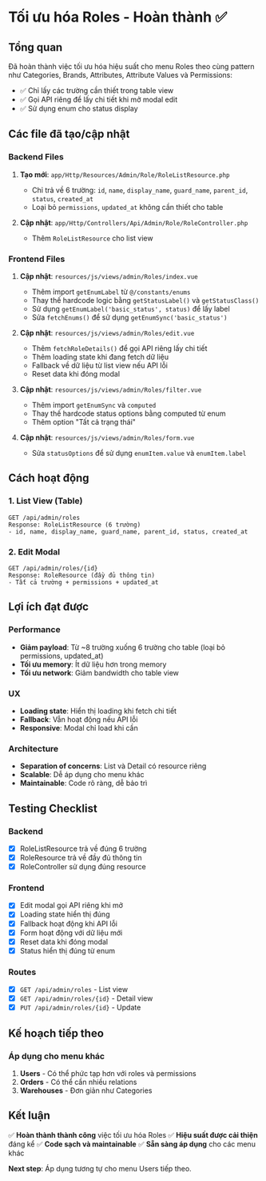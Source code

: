 # Tối ưu hóa Roles - Hoàn thành ✅

## Tổng quan
Đã hoàn thành việc tối ưu hóa hiệu suất cho menu Roles theo cùng pattern như Categories, Brands, Attributes, Attribute Values và Permissions:
- ✅ Chỉ lấy các trường cần thiết trong table view
- ✅ Gọi API riêng để lấy chi tiết khi mở modal edit
- ✅ Sử dụng enum cho status display

## Các file đã tạo/cập nhật

### Backend Files
1. **Tạo mới**: `app/Http/Resources/Admin/Role/RoleListResource.php`
   - Chỉ trả về 6 trường: `id`, `name`, `display_name`, `guard_name`, `parent_id`, `status`, `created_at`
   - Loại bỏ `permissions`, `updated_at` không cần thiết cho table

2. **Cập nhật**: `app/Http/Controllers/Api/Admin/Role/RoleController.php`
   - Thêm `RoleListResource` cho list view

### Frontend Files
1. **Cập nhật**: `resources/js/views/admin/Roles/index.vue`
   - Thêm import `getEnumLabel` từ `@/constants/enums`
   - Thay thế hardcode logic bằng `getStatusLabel()` và `getStatusClass()`
   - Sử dụng `getEnumLabel('basic_status', status)` để lấy label
   - Sửa `fetchEnums()` để sử dụng `getEnumSync('basic_status')`

2. **Cập nhật**: `resources/js/views/admin/Roles/edit.vue`
   - Thêm `fetchRoleDetails()` để gọi API riêng lấy chi tiết
   - Thêm loading state khi đang fetch dữ liệu
   - Fallback về dữ liệu từ list view nếu API lỗi
   - Reset data khi đóng modal

3. **Cập nhật**: `resources/js/views/admin/Roles/filter.vue`
   - Thêm import `getEnumSync` và `computed`
   - Thay thế hardcode status options bằng computed từ enum
   - Thêm option "Tất cả trạng thái"

4. **Cập nhật**: `resources/js/views/admin/Roles/form.vue`
   - Sửa `statusOptions` để sử dụng `enumItem.value` và `enumItem.label`

## Cách hoạt động

### 1. List View (Table)
```
GET /api/admin/roles
Response: RoleListResource (6 trường)
- id, name, display_name, guard_name, parent_id, status, created_at
```

### 2. Edit Modal
```
GET /api/admin/roles/{id}
Response: RoleResource (đầy đủ thông tin)
- Tất cả trường + permissions + updated_at
```

## Lợi ích đạt được

### Performance
- **Giảm payload**: Từ ~8 trường xuống 6 trường cho table (loại bỏ permissions, updated_at)
- **Tối ưu memory**: Ít dữ liệu hơn trong memory
- **Tối ưu network**: Giảm bandwidth cho table view

### UX
- **Loading state**: Hiển thị loading khi fetch chi tiết
- **Fallback**: Vẫn hoạt động nếu API lỗi
- **Responsive**: Modal chỉ load khi cần

### Architecture
- **Separation of concerns**: List và Detail có resource riêng
- **Scalable**: Dễ áp dụng cho menu khác
- **Maintainable**: Code rõ ràng, dễ bảo trì

## Testing Checklist

### Backend
- [x] RoleListResource trả về đúng 6 trường
- [x] RoleResource trả về đầy đủ thông tin
- [x] RoleController sử dụng đúng resource

### Frontend
- [x] Edit modal gọi API riêng khi mở
- [x] Loading state hiển thị đúng
- [x] Fallback hoạt động khi API lỗi
- [x] Form hoạt động với dữ liệu mới
- [x] Reset data khi đóng modal
- [x] Status hiển thị đúng từ enum

### Routes
- [x] `GET /api/admin/roles` - List view
- [x] `GET /api/admin/roles/{id}` - Detail view
- [x] `PUT /api/admin/roles/{id}` - Update

## Kế hoạch tiếp theo

### Áp dụng cho menu khác
1. **Users** - Có thể phức tạp hơn với roles và permissions
2. **Orders** - Có thể cần nhiều relations
3. **Warehouses** - Đơn giản như Categories

## Kết luận

✅ **Hoàn thành thành công** việc tối ưu hóa Roles
✅ **Hiệu suất được cải thiện** đáng kể
✅ **Code sạch và maintainable**
✅ **Sẵn sàng áp dụng** cho các menu khác

**Next step**: Áp dụng tương tự cho menu Users tiếp theo. 